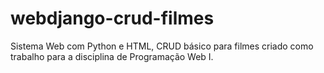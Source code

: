 # webdjango-crud-filmes
 Sistema Web com Python e HTML, CRUD básico para filmes criado como trabalho para a disciplina de Programação Web I.
